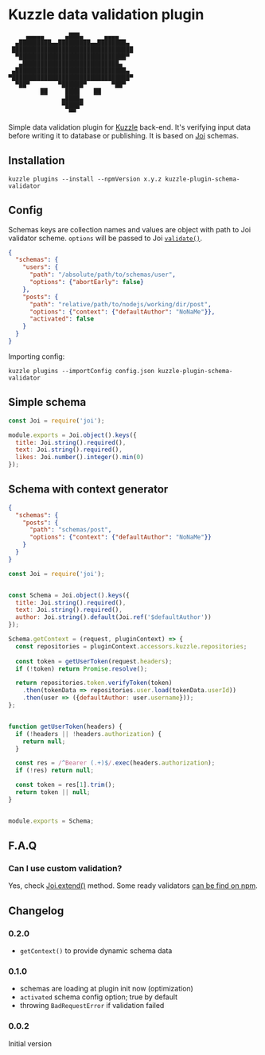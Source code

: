 # Kuzzle data validation plugin

         ▄▄▄▄▄      ▄███▄      ▄▄▄▄
      ▄█████████▄▄█████████▄▄████████▄
     ██████████████████████████████████
      ▀██████████████████████████████▀
       ▄███████████████████████████▄
     ▄███████████████████████████████▄
    ▀█████████████████████████████████▀
      ▀██▀        ▀██████▀       ▀██▀
             ██     ████    ██
                   ▄████▄
                   ▀████▀
                     ▀▀

Simple data validation plugin for [Kuzzle](http://kuzzle.io/) back-end. It's verifying input data before writing it to database or publishing. It is based on [Joi](https://github.com/hapijs/joi) schemas.

## Installation

`kuzzle plugins --install --npmVersion x.y.z kuzzle-plugin-schema-validator`


## Config

Schemas keys are collection names and values are object with path to Joi validator scheme. `options` will be passed to Joi [`validate()`](https://github.com/hapijs/joi/blob/v9.1.0/API.md#validatevalue-schema-options-callback).

```json
{
  "schemas": {
    "users": {
      "path": "/absolute/path/to/schemas/user",
      "options": {"abortEarly": false}
    },
    "posts": {
      "path": "relative/path/to/nodejs/working/dir/post",
      "options": {"context": {"defaultAuthor": "NoNaMe"}},
      "activated": false
    }
  }
}
```

Importing config:  

`kuzzle plugins --importConfig config.json kuzzle-plugin-schema-validator`

## Simple schema

```js
const Joi = require('joi');

module.exports = Joi.object().keys({
  title: Joi.string().required(),
  text: Joi.string().required(),
  likes: Joi.number().integer().min(0)
});
```

## Schema with context generator

```json
{
  "schemas": {
    "posts": {
      "path": "schemas/post",
      "options": {"context": {"defaultAuthor": "NoNaMe"}}
    }
  }
}
```

```js
const Joi = require('joi');


const Schema = Joi.object().keys({
  title: Joi.string().required(),
  text: Joi.string().required(),
  author: Joi.string().default(Joi.ref('$defaultAuthor'))
});

Schema.getContext = (request, pluginContext) => {
  const repositories = pluginContext.accessors.kuzzle.repositories;
  
  const token = getUserToken(request.headers);
  if (!token) return Promise.resolve();

  return repositories.token.verifyToken(token)
    .then(tokenData => repositories.user.load(tokenData.userId))
    .then(user => ({defaultAuthor: user.username}));
};


function getUserToken(headers) {
  if (!headers || !headers.authorization) {
    return null;
  }

  const res = /^Bearer (.+)$/.exec(headers.authorization);
  if (!res) return null;

  const token = res[1].trim();
  return token || null;
}


module.exports = Schema;
```

## F.A.Q

### Can I use custom validation?

Yes, check [Joi.extend()](https://github.com/hapijs/joi/blob/v9.1.0/API.md#extendextension) method. Some ready validators [can be find on npm](https://www.npmjs.com/search?q=joi+extension).


## Changelog

### 0.2.0

  - `getContext()` to provide dynamic schema data

### 0.1.0

  - schemas are loading at plugin init now (optimization)
  - `activated` schema config option; true by default
  - throwing `BadRequestError` if validation failed

### 0.0.2

Initial version
